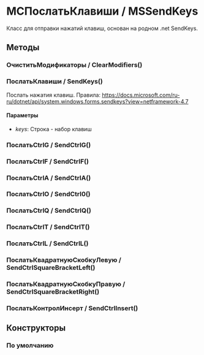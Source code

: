 
# МСПослатьКлавиши / MSSendKeys

    
    
Класс для отправки нажатий клавиш, основан на родном .net SendKeys.


  
  
## Методы
    
### ОчиститьМодификаторы / ClearModifiers()
    
### ПослатьКлавиши / SendKeys()
    
    
    
Послать нажатия клавиш. Правила: https://docs.microsoft.com/ru-ru/dotnet/api/system.windows.forms.sendkeys?view=netframework-4.7


  
  
#### Параметры

* *keys*: Строка - набор клавиш

### ПослатьCtrlG / SendCtrlG()
    
### ПослатьCtrlF / SendCtrlF()
    
### ПослатьCtrlA / SendCtrlA()
    
### ПослатьCtrlO / SendCtrl0()
    
### ПослатьCtrlQ / SendCtrlQ()
    
### ПослатьCtrlT / SendCtrlT()
    
### ПослатьCtrlL / SendCtrlL()
    
### ПослатьКвадратнуюСкобкуЛевую / SendCtrlSquareBracketLeft()
    
### ПослатьКвадратнуюСкобкуПравую / SendCtrlSquareBracketRight()
    
### ПослатьКонтролИнсерт / SendCtrlInsert()
    
## Конструкторы

  
### По умолчанию